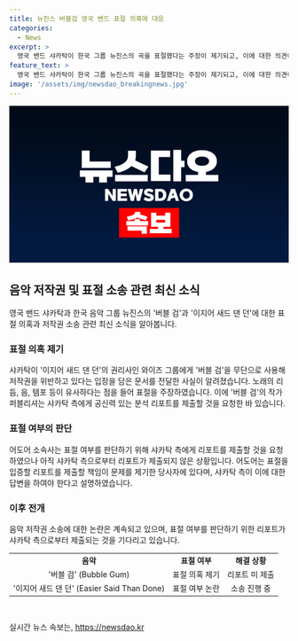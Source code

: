 ```yaml
---
title: 뉴진스 버블검 영국 밴드 표절 의혹에 대응
categories:
  - News
excerpt: >
  영국 밴드 샤카탁이 한국 그룹 뉴진스의 곡을 표절했다는 주장이 제기되고, 이에 대한 의견이 엇갈리고 있다. 샤카탁 소속사 어도어는 표절을 부인하며 증거 제시를 촉구하고 있으며, 이에 따라 영국 와이즈 그룹이 이를 입증하는 문서를 전달했다. 뉴진스 측은 유사한 리듬과 음 등을 들어 표절을 주장하고 있으며, 이에 대해 샤카탁은 리포트를 제출할 것이라 응답했지만 아직 제출되지 않았다고 전해졌다. 표절 여부에 대한 입증 책임과 대응에 대한 입장차가 이어지고 있다. (150자)
feature_text: >
  영국 밴드 샤카탁이 한국 그룹 뉴진스의 곡을 표절했다는 주장이 제기되고, 이에 대한 의견이 엇갈리고 있다. 샤카탁 소속사 어도어는 표절을 부인하며 증거 제시를 촉구하고 있으며, 이에 따라 영국 와이즈 그룹이 이를 입증하는 문서를 전달했다. 뉴진스 측은 유사한 리듬과 음 등을 들어 표절을 주장하고 있으며, 이에 대해 샤카탁은 리포트를 제출할 것이라 응답했지만 아직 제출되지 않았다고 전해졌다. 표절 여부에 대한 입증 책임과 대응에 대한 입장차가 이어지고 있다. (150자)
image: '/assets/img/newsdao_breakingnews.jpg'
---
```


<p><img src="/assets/img/newsdao_breakingnews.jpg" alt="pcversion 속보" /></p>

<h2 data-ke-size="size26">음악 저작권 및 표절 소송 관련 최신 소식</h2>

<p data-ke-size="size16">영국 밴드 샤카탁과 한국 음악 그룹 뉴진스의 '버블 검'과 '이지어 새드 댄 던'에 대한 표절 의혹과 저작권 소송 관련 최신 소식을 알아봅니다.</p>

<h3>표절 의혹 제기</h3>

<p data-ke-size="size16">샤카탁이 '이지어 새드 댄 던'의 권리사인 와이즈 그룹에게 '버블 검'을 무단으로 사용해 저작권을 위반하고 있다는 입장을 담은 문서를 전달한 사실이 알려졌습니다. 노래의 리듬, 음, 템포 등이 유사하다는 점을 들어 표절을 주장하였습니다. 이에 '버블 검'의 작가 퍼블리셔는 샤카탁 측에게 공신력 있는 분석 리포트를 제출할 것을 요청한 바 있습니다.</p>

<h3>표절 여부의 판단</h3>

<p data-ke-size="size16">어도어 소속사는 표절 여부를 판단하기 위해 샤카탁 측에게 리포트를 제출할 것을 요청하였으나 아직 샤카탁 측으로부터 리포트가 제출되지 않은 상황입니다. 어도어는 표절을 입증할 리포트를 제출할 책임이 문제를 제기한 당사자에 있다며, 샤카탁 측이 이에 대한 답변을 하여야 한다고 설명하였습니다.</p>

<h3>이후 전개</h3>

<p data-ke-size="size16">음악 저작권 소송에 대한 논란은 계속되고 있으며, 표절 여부를 판단하기 위한 리포트가 샤카탁 측으로부터 제출되는 것을 기다리고 있습니다.</p>

<table>
    <tbody>
        <tr>
            <td style="text-align: center; height: 17px;"><b>음악</b></td>
            <td style="text-align: center; height: 17px;"><b>표절 여부</b></td>
            <td style="text-align: center; height: 17px;"><b>해결 상황</b></td>
        </tr>
        <tr>
            <td style="text-align: center; height: 17px;">'버블 검' (Bubble Gum)</td>
            <td style="text-align: center; height: 17px;">표절 의혹 제기</td>
            <td style="text-align: center; height: 17px;">리포트 미 제출</td>
        </tr>
        <tr>
            <td style="text-align: center; height: 17px;">'이지어 새드 댄 던' (Easier Said Than Done)</td>
            <td style="text-align: center; height: 17px;">표절 여부 논란</td>
            <td style="text-align: center; height: 17px;">소송 진행 중</td>
        </tr>
    </tbody>
</table>

<p data-ke-size="size16">&nbsp;</p>
실시간 뉴스 속보는, <a href="https://newsdao.kr" rel="dofollow">https://newsdao.kr</a>


